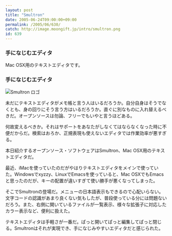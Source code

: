 ```yaml
---
layout: post
title: "Smultron"
date: 2005-06-24T09:00:00+09:00
permalink: /2005/06/630/
catch: http://image.moongift.jp/intro/smultron.png
id: 639
---
```

### 手になじむエディタ
  
Mac OSX用のテキストエディタです。  
<!--more-->  

### 手になじむエディタ
  

![Smultron ロゴ](http://image.moongift.jp/intro/smultron.png "Smultron ロゴ")

  

未だにテキストエディタがメモ帳と言う人はいるだろうか。自分自身はそうでなくとも、身の回りにそう言う方はいるだろうか。直ぐに別なものに入れ替えるべきだ。オープンソースは勿論、フリーでもいやと言うほどある。

  

何故変えるべきか。それはサポートをあなたがしなくてはならなくなった時に不便だからだ。検索はおろか、正規表現も使えないエディタでは作業効率が悪すぎる。

  

本日紹介するオープンソース・ソフトウェアはSmultron、Mac OSX用のテキストエディタだ。

  

最近、iMacを使っていたのだがやはりテキストエディタをメインで使っていた。Windowsでxyzzy、LinuxでEmacsを使っていると、Mac OSXでもEmacsと思ったのだが、キーの配置が違いすぎて使い勝手が悪くなってしまった。

  

そこでSmultronの登場だ。メニューの日本語表示もできるので心配いらない。文字コードの認識があまり良くない気もしたが、普段使っている分には問題ないだろう。また、右側に開いているファイルが一覧表示、様々な拡張子に対応したカラー表示など、便利に扱えた。

  

テキストエディタは手軽さが一番だ。ぱっと開いてぱっと編集してぱっと閉じる。Smultronはそれが実現でき、手になじみやすいエディタだと感じられた。

